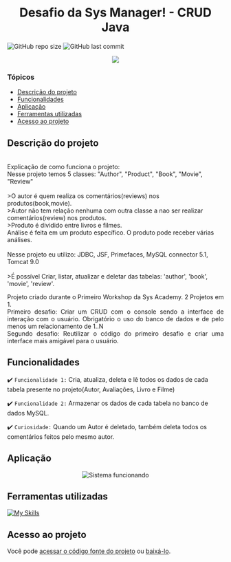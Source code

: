 # <h1 align="center"> Desafio da Sys Manager! - CRUD Java </h1>
![GitHub repo size](https://img.shields.io/github/repo-size/PedroQueiroz1/DesafioCRUDSysManagerJDBC?style=plastic)
![GitHub last commit](https://img.shields.io/github/last-commit/PedroQueiroz1/DesafioCRUDSysManagerJDBC?style=plastic)

<p align="center">
   <img src="http://img.shields.io/static/v1?label=STATUS&message=Finalizado&color=RED&style=for-the-badge" #vitrinedev/>
</p>

### Tópicos 

- [Descrição do projeto](#descrição-do-projeto)
- [Funcionalidades](#funcionalidades)
- [Aplicação](#aplicação)
- [Ferramentas utilizadas](#ferramentas-utilizadas)
- [Acesso ao projeto](#acesso-ao-projeto)

## Descrição do projeto 
<br>Explicação de como funciona o projeto:
<br>Nesse projeto temos 5 classes: "Author", "Product", "Book", "Movie", "Review"
<br>
<br>>O autor é quem realiza os comentários(reviews) nos produtos(book,movie).
<br>>Autor não tem relação nenhuma com outra classe a nao ser realizar comentários(review) nos produtos.
<br>>Produto é dividido entre livros e filmes.
<br>Análise é feita em um produto específico. O produto pode receber várias análises.
<br><br>Nesse projeto eu utilizo: JDBC, JSF, Primefaces, MySQL connector 5.1, Tomcat 9.0
<br><br>>É possível Criar, listar, atualizar e deletar das tabelas: 'author', 'book', 'movie', 'review'.

<p align="justify">
 Projeto criado durante o Primeiro Workshop da Sys Academy. 2 Projetos em 1.<br>
 Primeiro desafio: Criar um CRUD com o console sendo a interface de interação com o usuário. Obrigatório o uso do banco de dados e de pelo menos um relacionamento de 1..N<br>
 Segundo desafio: Reutilizar o código do primeiro desafio e criar uma interface mais amigável para o usuário.<br>

## Funcionalidades

:heavy_check_mark: `Funcionalidade 1:` Cria, atualiza, deleta e lê todos os dados de cada tabela presente no projeto(Autor, Avaliações, Livro e Filme)

:heavy_check_mark: `Funcionalidade 2:` Armazenar os dados de cada tabela no banco de dados MySQL.

:heavy_check_mark: `Curiosidade:` Quando um Autor é deletado, também deleta todos os comentários feitos pelo mesmo autor.


## Aplicação

<div align="center">

![Sistema funcionando](https://github.com/PedroQueiroz1/DesafioCRUDSysManagerJDBC/blob/main/media/DesafioJavaJDBC.gif)

</div>

## Ferramentas utilizadas
[![My Skills](https://skillicons.dev/icons?i=java,html,bootstrap,mysql,eclipse)](https://skillicons.dev)

## Acesso ao projeto

Você pode [acessar o código fonte do projeto](https://github.com/PedroQueiroz1/DesafioCRUDSysManagerJDBC) ou [baixá-lo](https://drive.google.com/file/d/1D5_n9I-IZVTz4jHPnp2wsiCNiHTe2IdX/view?usp=share_link).
